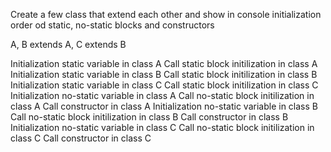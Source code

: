 Create a few class that extend each other and show in console initialization order od static, no-static blocks and constructors

A, B extends A, C extends B

Initialization static variable in class A
Call static block initilization in class A
Initialization static variable in class B
Call static block initilization in class B
Initialization static variable in class C
Call static block initilization in class C
Initialization no-static variable in class A
Call no-static block initilization in class A
Call constructor in class A
Initialization no-static variable in class B
Call no-static block initilization in class B
Call constructor in class B
Initialization no-static variable in class C
Call no-static block initilization in class C
Call constructor in class C
